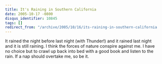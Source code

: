 ```yaml
---
title: It's Raining in Southern California
date: 2005-10-17 -0800
disqus_identifier: 10845
tags: []
redirect_from: "/archive/2005/10/16/its-raining-in-southern-california.aspx/"
---
```


It rained the night before last night (with Thunder!) and it rained last
night and it is still raining. I think the forces of nature conspire
against me. I have no choice but to crawl up back into bed with a good
book and listen to the rain. If a nap should overtake me, so be it.

